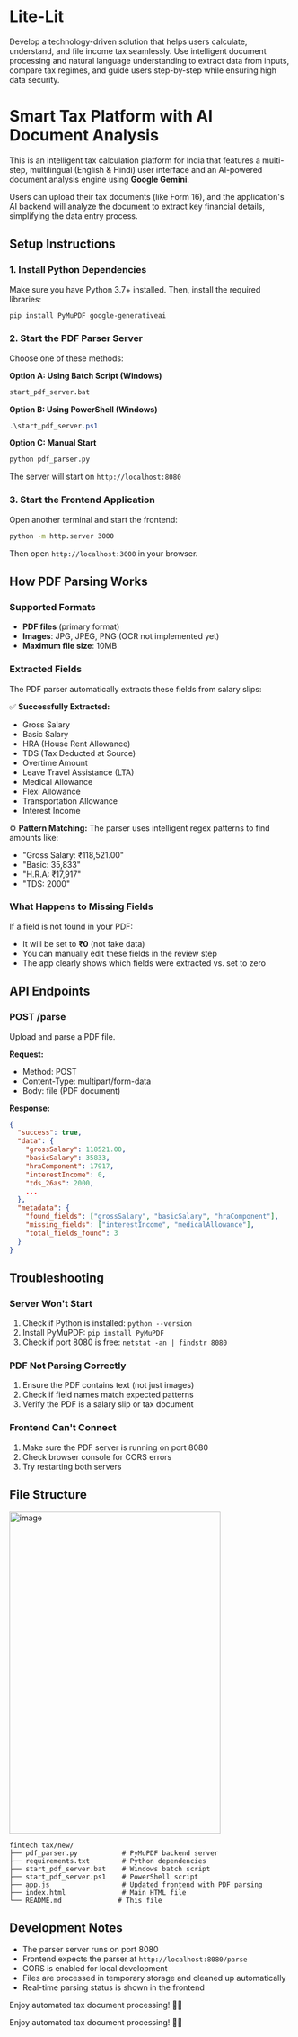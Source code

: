 # Lite-Lit
Develop a technology-driven solution that helps users calculate, understand, and file income tax seamlessly. Use intelligent document processing and natural language understanding to extract data from inputs, compare tax regimes, and guide users step-by-step while ensuring high data security.

# Smart Tax Platform with AI Document Analysis

This is an intelligent tax calculation platform for India that features a multi-step, multilingual (English & Hindi) user interface and an AI-powered document analysis engine using **Google Gemini**.

Users can upload their tax documents (like Form 16), and the application's AI backend will analyze the document to extract key financial details, simplifying the data entry process.

## Setup Instructions

### 1. Install Python Dependencies

Make sure you have Python 3.7+ installed. Then, install the required libraries:

```bash
pip install PyMuPDF google-generativeai
```

### 2. Start the PDF Parser Server

Choose one of these methods:

**Option A: Using Batch Script (Windows)**
```cmd
start_pdf_server.bat
```

**Option B: Using PowerShell (Windows)**
```powershell
.\start_pdf_server.ps1
```

**Option C: Manual Start**
```bash
python pdf_parser.py
```

The server will start on `http://localhost:8080`

### 3. Start the Frontend Application

Open another terminal and start the frontend:

```bash
python -m http.server 3000
```

Then open `http://localhost:3000` in your browser.

## How PDF Parsing Works

### Supported Formats
- **PDF files** (primary format)
- **Images**: JPG, JPEG, PNG (OCR not implemented yet)
- **Maximum file size**: 10MB

### Extracted Fields

The PDF parser automatically extracts these fields from salary slips:

✅ **Successfully Extracted:**
- Gross Salary
- Basic Salary  
- HRA (House Rent Allowance)
- TDS (Tax Deducted at Source)
- Overtime Amount
- Leave Travel Assistance (LTA)
- Medical Allowance
- Flexi Allowance
- Transportation Allowance
- Interest Income

⚙️ **Pattern Matching:**
The parser uses intelligent regex patterns to find amounts like:
- "Gross Salary: ₹118,521.00"
- "Basic: 35,833"
- "H.R.A: ₹17,917"
- "TDS: 2000"

### What Happens to Missing Fields

If a field is not found in your PDF:
- It will be set to **₹0** (not fake data)
- You can manually edit these fields in the review step
- The app clearly shows which fields were extracted vs. set to zero

## API Endpoints

### POST /parse
Upload and parse a PDF file.

**Request:**
- Method: POST
- Content-Type: multipart/form-data
- Body: file (PDF document)

**Response:**
```json
{
  "success": true,
  "data": {
    "grossSalary": 118521.00,
    "basicSalary": 35833,
    "hraComponent": 17917,
    "interestIncome": 0,
    "tds_26as": 2000,
    ...
  },
  "metadata": {
    "found_fields": ["grossSalary", "basicSalary", "hraComponent"],
    "missing_fields": ["interestIncome", "medicalAllowance"],
    "total_fields_found": 3
  }
}
```

## Troubleshooting

### Server Won't Start
1. Check if Python is installed: `python --version`
2. Install PyMuPDF: `pip install PyMuPDF`
3. Check if port 8080 is free: `netstat -an | findstr 8080`

### PDF Not Parsing Correctly
1. Ensure the PDF contains text (not just images)
2. Check if field names match expected patterns
3. Verify the PDF is a salary slip or tax document

### Frontend Can't Connect
1. Make sure the PDF server is running on port 8080
2. Check browser console for CORS errors
3. Try restarting both servers

## File Structure

<img width="376" height="572" alt="image" src="https://github.com/user-attachments/assets/d83c0c1b-eafd-4fb9-8264-577fad8b4d7f" />


```
fintech tax/new/
├── pdf_parser.py           # PyMuPDF backend server
├── requirements.txt        # Python dependencies
├── start_pdf_server.bat    # Windows batch script
├── start_pdf_server.ps1    # PowerShell script
├── app.js                  # Updated frontend with PDF parsing
├── index.html              # Main HTML file
└── README.md              # This file
```

## Development Notes

- The parser server runs on port 8080
- Frontend expects the parser at `http://localhost:8080/parse`
- CORS is enabled for local development
- Files are processed in temporary storage and cleaned up automatically
- Real-time parsing status is shown in the frontend

Enjoy automated tax document processing! 🚀📄

Enjoy automated tax document processing! 🚀📄
